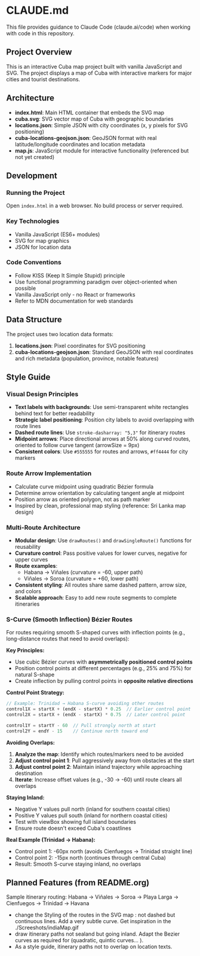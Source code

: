 # CLAUDE.md

This file provides guidance to Claude Code (claude.ai/code) when working with code in this repository.

## Project Overview

This is an interactive Cuba map project built with vanilla JavaScript and SVG. The project displays a map of Cuba with interactive markers for major cities and tourist destinations.

## Architecture

- **index.html**: Main HTML container that embeds the SVG map
- **cuba.svg**: SVG vector map of Cuba with geographic boundaries
- **locations.json**: Simple JSON with city coordinates (x, y pixels for SVG positioning)
- **cuba-locations-geojson.json**: GeoJSON format with real latitude/longitude coordinates and location metadata
- **map.js**: JavaScript module for interactive functionality (referenced but not yet created)

## Development

### Running the Project
Open `index.html` in a web browser. No build process or server required.

### Key Technologies
- Vanilla JavaScript (ES6+ modules)
- SVG for map graphics
- JSON for location data

### Code Conventions
- Follow KISS (Keep It Simple Stupid) principle
- Use functional programming paradigm over object-oriented when possible
- Vanilla JavaScript only - no React or frameworks
- Refer to MDN documentation for web standards

## Data Structure

The project uses two location data formats:
1. **locations.json**: Pixel coordinates for SVG positioning
2. **cuba-locations-geojson.json**: Standard GeoJSON with real coordinates and rich metadata (population, province, notable features)

## Style Guide

### Visual Design Principles
- **Text labels with backgrounds**: Use semi-transparent white rectangles behind text for better readability
- **Strategic label positioning**: Position city labels to avoid overlapping with route lines
- **Dashed route lines**: Use `stroke-dasharray: "5,3"` for itinerary routes
- **Midpoint arrows**: Place directional arrows at 50% along curved routes, oriented to follow curve tangent (arrowSize = 9px)
- **Consistent colors**: Use `#555555` for routes and arrows, `#ff4444` for city markers

### Route Arrow Implementation
- Calculate curve midpoint using quadratic Bézier formula
- Determine arrow orientation by calculating tangent angle at midpoint
- Position arrow as oriented polygon, not as path marker
- Inspired by clean, professional map styling (reference: Sri Lanka map design)

### Multi-Route Architecture
- **Modular design**: Use `drawRoutes()` and `drawSingleRoute()` functions for reusability
- **Curvature control**: Pass positive values for lower curves, negative for upper curves
- **Route examples**:
  - Habana → Viñales (curvature = -60, upper path)
  - Viñales → Soroa (curvature = +60, lower path)
- **Consistent styling**: All routes share same dashed pattern, arrow size, and colors
- **Scalable approach**: Easy to add new route segments to complete itineraries

### S-Curve (Smooth Inflection) Bézier Routes

For routes requiring smooth S-shaped curves with inflection points (e.g., long-distance routes that need to avoid overlaps):

**Key Principles:**
- Use cubic Bézier curves with **asymmetrically positioned control points**
- Position control points at different percentages (e.g., 25% and 75%) for natural S-shape
- Create inflection by pulling control points in **opposite relative directions**

**Control Point Strategy:**
```javascript
// Example: Trinidad → Habana S-curve avoiding other routes
control1X = startX + (endX - startX) * 0.25  // Earlier control point
control2X = startX + (endX - startX) * 0.75  // Later control point

control1Y = startY - 60  // Pull strongly north at start
control2Y = endY - 15    // Continue north toward end
```

**Avoiding Overlaps:**
1. **Analyze the map**: Identify which routes/markers need to be avoided
2. **Adjust control point 1**: Pull aggressively away from obstacles at the start
3. **Adjust control point 2**: Maintain inland trajectory while approaching destination
4. **Iterate**: Increase offset values (e.g., -30 → -60) until route clears all overlaps

**Staying Inland:**
- Negative Y values pull north (inland for southern coastal cities)
- Positive Y values pull south (inland for northern coastal cities)
- Test with viewBox showing full island boundaries
- Ensure route doesn't exceed Cuba's coastlines

**Real Example (Trinidad → Habana):**
- Control point 1: -60px north (avoids Cienfuegos → Trinidad straight line)
- Control point 2: -15px north (continues through central Cuba)
- Result: Smooth S-curve staying inland, no overlaps

## Planned Features (from README.org)
Sample itinerary routing: Habana → Viñales → Soroa → Playa Larga → Cienfuegos → Trinidad → Havana
- change the Styling of the routes in the SVG map : not dashed but continuous lines. Add a very subtle curve.  Get inspiration in the ./Screeshots/indiaMap.gif
- draw itinerary paths not sealand but going inland. Adapt the Bezier curves as required for (quadratic, quintic curves... ).
- As a style guide, itinerary paths not to overlap on location texts.